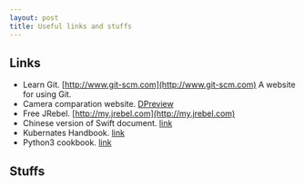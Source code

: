 ```yaml
---
layout: post
title: Useful links and stuffs
---
```


## Links
+ Learn Git. [http://www.git-scm.com](http://www.git-scm.com) A website for using Git.
+ Camera comparation website. [DPreview](http://www.dpreview.com) 
+ Free JRebel. [http://my.jrebel.com](http://my.jrebel.com)
+ Chinese version of Swift document. [link](http://numbbbbb.gitbooks.io/-the-swift-programming-language-/content/chapter1/02_a_swift_tour.html)
+ Kubernates Handbook. [link](https://jimmysong.io/kubernetes-handbook/)
+ Python3 cookbook. [link](http://python3-cookbook.readthedocs.io/zh_CN/latest/)

## Stuffs

